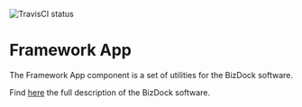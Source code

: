 ![TravisCI status](https://travis-ci.org/theAgileFactory/app-framework.svg?branch=master)

# Framework App
The Framework App component is a set of utilities for the BizDock software.

Find <a href="https://help.bizdock.io/doku.php">here</a> the full description of the BizDock software.
